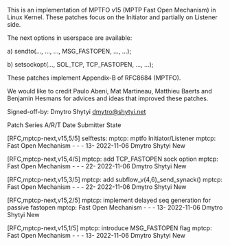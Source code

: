 This is an implementation of MPTFO v15 (MPTP Fast Open Mechanism) in Linux Kernel.
These patches focus on the Initiator and partially on Listener side.

The next options in userspace are available:

a) sendto(..., ..., ..., MSG_FASTOPEN, ..., ...);

b) setsockopt(..., SOL_TCP, TCP_FASTOPEN, ..., ...);

These patches implement Appendix-B of RFC8684 (MPTFO).

We would like to credit Paulo Abeni, Mat Martineau, Matthieu Baerts and
Benjamin Hesmans for advices and ideas that improved these patches.

Signed-off-by: Dmytro Shytyi <dmytro@shytyi.net>

Patch	                                                                                Series	                    A/R/T	Date	        Submitter	        State

[RFC,mptcp-next,v15,5/5] selftests: mptcp: mptfo Initiator/Listener	                    mptcp: Fast Open Mechanism  - - -	13-	2022-11-06	Dmytro Shytyi		New

[RFC,mptcp-next,v15,4/5] mptcp: add TCP_FASTOPEN sock option	                        mptcp: Fast Open Mechanism	- - -	22-	2022-11-06	Dmytro Shytyi		New

[RFC,mptcp-next,v15,3/5] mptcp: add subflow_v(4,6)_send_synack()	                    mptcp: Fast Open Mechanism	- - -	22-	2022-11-06	Dmytro Shytyi		New

[RFC,mptcp-next,v15,2/5] mptcp: implement delayed seq generation for passive fastopen	mptcp: Fast Open Mechanism	- - -	13-	2022-11-06	Dmytro Shytyi		New

[RFC,mptcp-next,v15,1/5] mptcp: introduce MSG_FASTOPEN flag	                            mptcp: Fast Open Mechanism	- - -	13-	2022-11-06	Dmytro Shytyi		New
